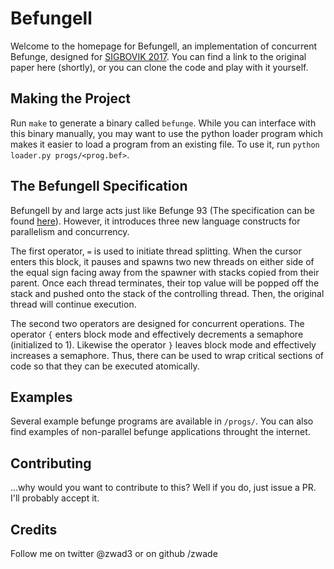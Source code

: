 # Befungell

Welcome to the homepage for Befungell, an implementation of concurrent Befunge, designed for [SIGBOVIK 2017](http://sigbovik.org/2017/). You can find a link to the original paper here (shortly), or you can clone the code and play with it yourself. 

## Making the Project

Run `make` to generate a binary called `befunge`. While you can interface with this binary manually, you may want to use the python loader program which makes it easier to load a program from an existing file. To use it, run `python loader.py progs/<prog.bef>`.

## The Befungell Specification

Befungell by and large acts just like Befunge 93 (The specification can be found [here](https://esolangs.org/wiki/Befunge#Instructions)). However, it introduces three new language constructs for parallelism and concurrency.

The first operator, `=` is used to initiate thread splitting. When the cursor enters this block, it pauses and spawns two new threads on either side of the equal sign facing away from the spawner with stacks copied from their parent. Once each thread terminates, their top value will be popped off the stack and pushed onto the stack of the controlling thread. Then, the original thread will continue execution.

The second two operators are designed for concurrent operations. The operator `{` enters block mode and effectively decrements a semaphore (initialized to 1). Likewise the operator `}` leaves block mode and effectively increases a semaphore. Thus, there can be used to wrap critical sections of code so that they can be executed atomically.

## Examples

Several example befunge programs are available in `/progs/`. You can also find examples of non-parallel befunge applications throught the internet.

## Contributing

...why would you want to contribute to this? Well if you do, just issue a PR. I'll probably accept it. 

## Credits

Follow me on twitter @zwad3 or on github /zwade

